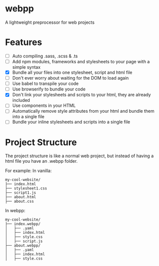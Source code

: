 # webpp

A lightweight preprocessor for web projects

# Features

- [ ] Auto compiling .sass, .scss & .ts
- [ ] Add npm modules, frameworks and stylesheets to your page with a simple syntax
- [X] Bundle all your files into one stylesheet, script and html file
- [ ] Don't ever worry about waiting for the DOM to load again
- [ ] Use babel to transpile your code
- [ ] Use browserify to bundle your code
- [X] Don't link your stylesheets and scripts to your html, they are already included
- [ ] Use components in your HTML
- [ ] Automatically remove style attributes from your html and bundle them into a single file
- [ ] Bundle your inline stylesheets and scripts into a single file

# Project Structure

The project structure is like a normal web project, but instead of having a html file you have an .webpp folder.

For example:
In vanilla:

```
my-cool-website/
├── index.html
├── stylesheet1.css
├── script1.js
├── about.html
├── about.css
```

In webpp:

```
my-cool-website/
├── index.webpp/
│   ├── .yaml
│   ├── index.html
│   ├── style.css
│   ├── script.js
├── about.webpp/
│   ├── .yaml
│   ├── index.html
│   ├── style.css
````
